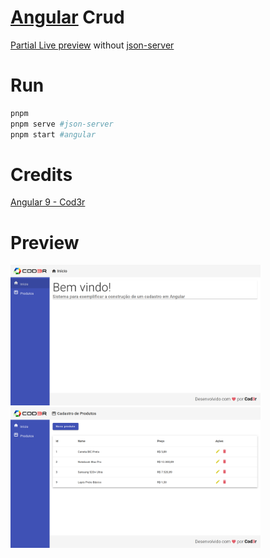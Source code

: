 # [Angular](https://angular.io/) Crud

[Partial Live preview](https://gabriel-del.github.io/CRUD-Angular/) without [json-server](https://github.com/typicode/json-server)

# Run

```bash
pnpm
pnpm serve #json-server
pnpm start #angular
```

# Credits

[Angular 9 - Cod3r](https://www.cod3r.com.br/courses/angular-9-essencial)

<!-- https://github.com/angular-schule/angular-cli-ghpages -->

# Preview

<!-- ![preview 1](src/assets/img/preview1.png | width=100) -->
<img src="src/assets/img/preview1.png" width="400">
<img src="src/assets/img/preview2.png" width="400">


